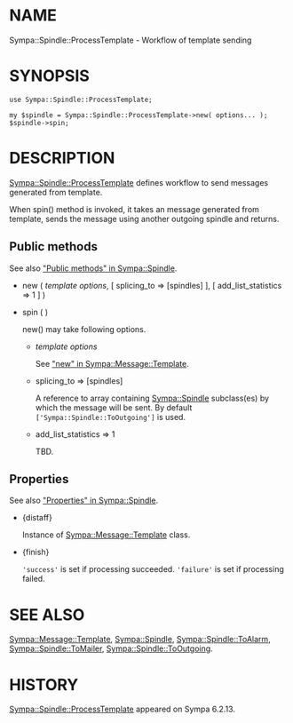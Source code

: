 # NAME

Sympa::Spindle::ProcessTemplate - Workflow of template sending

# SYNOPSIS

    use Sympa::Spindle::ProcessTemplate;

    my $spindle = Sympa::Spindle::ProcessTemplate->new( options... );
    $spindle->spin;

# DESCRIPTION

[Sympa::Spindle::ProcessTemplate](./Sympa::Spindle::ProcessTemplate.3.md) defines workflow to send messages
generated from template.

When spin() method is invoked, it takes an message generated from template,
sends the message using another outgoing spindle and returns.

## Public methods

See also ["Public methods" in Sympa::Spindle](./Sympa::Spindle.3.md#public-methods).

- new ( _template options_, \[ splicing\_to => \[spindles\] \],
\[ add\_list\_statistics => 1 \] )
- spin ( )

    new() may take following options.

    - _template options_

        See ["new" in Sympa::Message::Template](./Sympa::Message::Template.3.md#new).

    - splicing\_to => \[spindles\]

        A reference to array containing [Sympa::Spindle](./Sympa::Spindle.3.md) subclass(es) by which
        the message will be sent.
        By default `['Sympa::Spindle::ToOutgoing']` is used.

    - add\_list\_statistics => 1

        TBD.

## Properties

See also ["Properties" in Sympa::Spindle](./Sympa::Spindle.3.md#properties).

- {distaff}

    Instance of [Sympa::Message::Template](./Sympa::Message::Template.3.md) class.

- {finish}

    `'success'` is set if processing succeeded.
    `'failure'` is set if processing failed.

# SEE ALSO

[Sympa::Message::Template](./Sympa::Message::Template.3.md),
[Sympa::Spindle](./Sympa::Spindle.3.md),
[Sympa::Spindle::ToAlarm](./Sympa::Spindle::ToAlarm.3.md), [Sympa::Spindle::ToMailer](./Sympa::Spindle::ToMailer.3.md),
[Sympa::Spindle::ToOutgoing](./Sympa::Spindle::ToOutgoing.3.md).

# HISTORY

[Sympa::Spindle::ProcessTemplate](./Sympa::Spindle::ProcessTemplate.3.md) appeared on Sympa 6.2.13.
